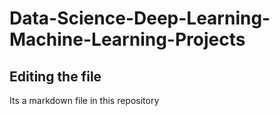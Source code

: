 # Data-Science-Deep-Learning-Machine-Learning-Projects

## Editing the file

Its a markdown file in this repository
